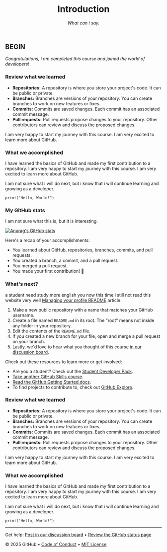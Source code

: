 <header>

<!--
  <<< Author notes: Course header >>>
  Include a 1280×640 image, course title in sentence case, and a concise description in emphasis.
  In your repository settings: enable template repository, add your 1280×640 social image, auto delete head branches.
  Add your open source license, GitHub uses MIT license.
-->

# Introduction

_What can i say._

</header>

<!--
  <<< Author notes: Finish >>>
  Review what we learned, ask for feedback, provide next steps.
-->

## BEGIN

_Congratulations, i am completed this course and joined the world of developers!_

### Review what we learned

- **Repositories:** A repository is where you store your project's code. It can be public or private.
- **Branches:** Branches are versions of your repository. You can create branches to work on new features or fixes.
- **Commits:** Commits are saved changes. Each commit has an associated commit message.
- **Pull requests:** Pull requests propose changes to your repository. Other contributors can review and discuss the proposed changes.

I am very happy to start my journey with this course. I am very excited to learn more about GitHub.

### What we accomplished

I have learned the basics of GitHub and made my first contribution to a repository. I am very happy to start my journey with this course. I am very excited to learn more about GitHub.

I am not sure what i will do next, but i know that i will continue learning and growing as a developer.

```
print("Hello, World!")
```

### My GitHub stats

I am not sure what this is, but it is interesting.

[![Anurag's GitHub stats](https://github-readme-stats.vercel.app/api?username=T-Tcai)](https://github.com/anuraghazra/github-readme-stats)

Here's a recap of your accomplishments:

- You learned about GitHub, repositories, branches, commits, and pull requests.
- You created a branch, a commit, and a pull request.
- You merged a pull request.
- You made your first contribution! :tada:

### What's next?

a student need study more english you now this time i still not read this website very well [Managing your profile README](https://docs.github.com/account-and-profile/setting-up-and-managing-your-github-profile/customizing-your-profile/managing-your-profile-readme) article.

1. Make a new public repository with a name that matches your GitHub username.
2. Create a file named `README.md` in its root. The "root" means not inside any folder in your repository.
3. Edit the contents of the `README.md` file.
4. If you created a new branch for your file, open and merge a pull request on your branch.
5. Lastly, we'd love to hear what you thought of this course [in our discussion board](https://github.com/orgs/skills/discussions/categories/introduction-to-github).

Check out these resources to learn more or get involved:

- Are you a student? Check out the [Student Developer Pack](https://education.github.com/pack).
- [Take another GitHub Skills course](https://github.com/skills).
- [Read the GitHub Getting Started docs](https://docs.github.com/en/get-started).
- To find projects to contribute to, check out [GitHub Explore](https://github.com/explore).

### Review what we learned

- **Repositories:** A repository is where you store your project's code. It can be public or private.
- **Branches:** Branches are versions of your repository. You can create branches to work on new features or fixes.
- **Commits:** Commits are saved changes. Each commit has an associated commit message.
- **Pull requests:** Pull requests propose changes to your repository. Other contributors can review and discuss the proposed changes.

I am very happy to start my journey with this course. I am very excited to learn more about GitHub.

### What we accomplished

I have learned the basics of GitHub and made my first contribution to a repository. I am very happy to start my journey with this course. I am very excited to learn more about GitHub.

I am not sure what i will do next, but i know that i will continue learning and growing as a developer.

```
print("Hello, World!")
```

<footer>

<!--
  <<< Author notes: Footer >>>
  Add a link to get support, GitHub status page, code of conduct, license link.
-->

---

Get help: [Post in our discussion board](https://github.com/orgs/skills/discussions/categories/introduction-to-github) &bull; [Review the GitHub status page](https://www.githubstatus.com/)

&copy; 2025 GitHub &bull; [Code of Conduct](https://www.contributor-covenant.org/version/2/1/code_of_conduct/code_of_conduct.md) &bull; [MIT License](https://gh.io/mit)

</footer>

